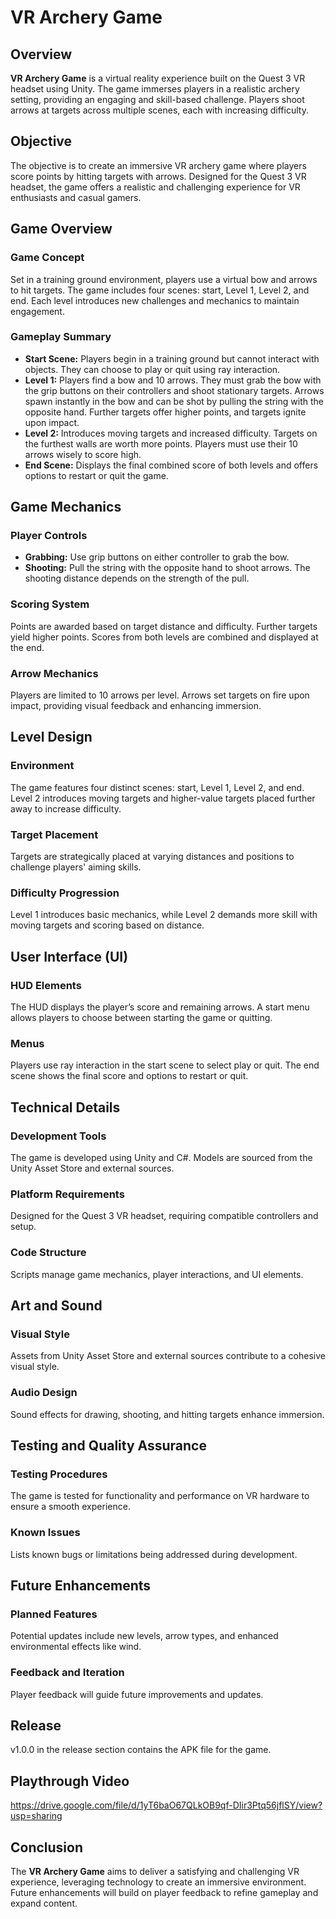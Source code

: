 # VR Archery Game

## Overview

**VR Archery Game** is a virtual reality experience built on the Quest 3 VR headset using Unity. The game immerses players in a realistic archery setting, providing an engaging and skill-based challenge. Players shoot arrows at targets across multiple scenes, each with increasing difficulty.

## Objective

The objective is to create an immersive VR archery game where players score points by hitting targets with arrows. Designed for the Quest 3 VR headset, the game offers a realistic and challenging experience for VR enthusiasts and casual gamers.

## Game Overview

### Game Concept

Set in a training ground environment, players use a virtual bow and arrows to hit targets. The game includes four scenes: start, Level 1, Level 2, and end. Each level introduces new challenges and mechanics to maintain engagement.

### Gameplay Summary

- **Start Scene:** Players begin in a training ground but cannot interact with objects. They can choose to play or quit using ray interaction.
- **Level 1:** Players find a bow and 10 arrows. They must grab the bow with the grip buttons on their controllers and shoot stationary targets. Arrows spawn instantly in the bow and can be shot by pulling the string with the opposite hand. Further targets offer higher points, and targets ignite upon impact.
- **Level 2:** Introduces moving targets and increased difficulty. Targets on the furthest walls are worth more points. Players must use their 10 arrows wisely to score high.
- **End Scene:** Displays the final combined score of both levels and offers options to restart or quit the game.

## Game Mechanics

### Player Controls

- **Grabbing:** Use grip buttons on either controller to grab the bow.
- **Shooting:** Pull the string with the opposite hand to shoot arrows. The shooting distance depends on the strength of the pull.

### Scoring System

Points are awarded based on target distance and difficulty. Further targets yield higher points. Scores from both levels are combined and displayed at the end.

### Arrow Mechanics

Players are limited to 10 arrows per level. Arrows set targets on fire upon impact, providing visual feedback and enhancing immersion.

## Level Design

### Environment

The game features four distinct scenes: start, Level 1, Level 2, and end. Level 2 introduces moving targets and higher-value targets placed further away to increase difficulty.

### Target Placement

Targets are strategically placed at varying distances and positions to challenge players' aiming skills.

### Difficulty Progression

Level 1 introduces basic mechanics, while Level 2 demands more skill with moving targets and scoring based on distance.

## User Interface (UI)

### HUD Elements

The HUD displays the player’s score and remaining arrows. A start menu allows players to choose between starting the game or quitting.

### Menus

Players use ray interaction in the start scene to select play or quit. The end scene shows the final score and options to restart or quit.

## Technical Details

### Development Tools

The game is developed using Unity and C#. Models are sourced from the Unity Asset Store and external sources.

### Platform Requirements

Designed for the Quest 3 VR headset, requiring compatible controllers and setup.

### Code Structure

Scripts manage game mechanics, player interactions, and UI elements.

## Art and Sound

### Visual Style

Assets from Unity Asset Store and external sources contribute to a cohesive visual style.

### Audio Design

Sound effects for drawing, shooting, and hitting targets enhance immersion.

## Testing and Quality Assurance

### Testing Procedures

The game is tested for functionality and performance on VR hardware to ensure a smooth experience.

### Known Issues

Lists known bugs or limitations being addressed during development.

## Future Enhancements

### Planned Features

Potential updates include new levels, arrow types, and enhanced environmental effects like wind.

### Feedback and Iteration

Player feedback will guide future improvements and updates.

## Release

v1.0.0 in the release section contains the APK file for the game.

## Playthrough Video

https://drive.google.com/file/d/1yT6baO67QLkOB9qf-DIir3Ptq56jflSY/view?usp=sharing

## Conclusion

The **VR Archery Game** aims to deliver a satisfying and challenging VR experience, leveraging technology to create an immersive environment. Future enhancements will build on player feedback to refine gameplay and expand content.

